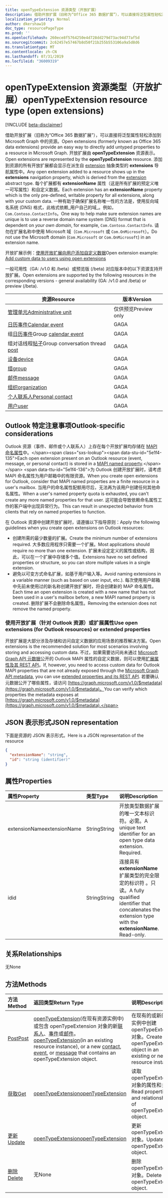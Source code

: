 ```yaml
---
title: openTypeExtension 资源类型（开放扩展）
description: 借助开放扩展（旧称为“Office 365 数据扩展”），可以直接将泛型属性轻松添加到 Microsoft Graph 中的资源。
localization_priority: Normal
author: dkershaw10
doc_type: resourcePageType
ms.prod: ''
ms.openlocfilehash: 260ece8f5764250e4d728dd279d73ac94d77af5d
ms.sourcegitcommit: 2c62457e57467b8d50f21b255b553106a9a5d8d6
ms.translationtype: MT
ms.contentlocale: zh-CN
ms.lasthandoff: 07/31/2019
ms.locfileid: "36009319"
---
```

# <a name="opentypeextension-resource-type-open-extensions"></a><span data-ttu-id="5e1f4-103">openTypeExtension 资源类型（开放扩展）</span><span class="sxs-lookup"><span data-stu-id="5e1f4-103">openTypeExtension resource type (open extensions)</span></span>

[!INCLUDE [beta-disclaimer](../../includes/beta-disclaimer.md)]

<span data-ttu-id="5e1f4-104">借助开放扩展（旧称为“Office 365 数据扩展”），可以直接将泛型属性轻松添加到 Microsoft Graph 中的资源。</span><span class="sxs-lookup"><span data-stu-id="5e1f4-104">Open extensions (formerly known as Office 365 data extensions) provide an easy way to directly add untyped properties to a resource in Microsoft Graph.</span></span>
<span data-ttu-id="5e1f4-105">开放扩展由 **openTypeExtension** 资源表示。</span><span class="sxs-lookup"><span data-stu-id="5e1f4-105">Open extensions are represented by the **openTypeExtension** resource.</span></span> <span data-ttu-id="5e1f4-106">添加到资源的所有开放扩展都会显示在派生自 [extension](extension.md) 抽象类型的 **extensions** 导航属性中。</span><span class="sxs-lookup"><span data-stu-id="5e1f4-106">Any open extension added to a resource shows up in the **extensions** navigation property, which is derived from the [extension](extension.md) abstract type.</span></span>  <span data-ttu-id="5e1f4-107">每个扩展都有 **extensionName** 属性（这是所有扩展的预定义唯一可写属性）和自定义数据。</span><span class="sxs-lookup"><span data-stu-id="5e1f4-107">Each extension has an **extensionName** property which is the only pre-defined, writable property for all extensions, along with your custom data.</span></span> <span data-ttu-id="5e1f4-108">一种有助于确保扩展名称唯一性的方法是，使用反向域名系统 (DNS) 格式，此格式依赖_用户自己的域_。例如，`Com.Contoso.ContactInfo`。</span><span class="sxs-lookup"><span data-stu-id="5e1f4-108">One way to help make sure extension names are unique is to use a reverse domain name system (DNS) format that is dependent on _your own domain_, for example, `Com.Contoso.ContactInfo`.</span></span> <span data-ttu-id="5e1f4-109">请勿在扩展名称中使用 Microsoft 域（`Com.Microsoft` 或 `Com.OnMicrosoft`）。</span><span class="sxs-lookup"><span data-stu-id="5e1f4-109">Do not use the Microsoft domain (`Com.Microsoft` or `Com.OnMicrosoft`) in an extension name.</span></span>

<span data-ttu-id="5e1f4-110">开放扩展示例：[使用开放扩展向用户添加自定义数据](/graph/extensibility-open-users)</span><span class="sxs-lookup"><span data-stu-id="5e1f4-110">Open extension example: [Add custom data to users using open extensions](/graph/extensibility-open-users)</span></span>

<span data-ttu-id="5e1f4-111">一般可用性（GA: /v1.0 和 /beta）或预览版 (/beta) 对应版本中的以下资源支持开放扩展。</span><span class="sxs-lookup"><span data-stu-id="5e1f4-111">Open extensions are supported by the following resources in the corresponding versions - general availability (GA: /v1.0 and /beta) or preview (/beta).</span></span>

| <span data-ttu-id="5e1f4-112">资源</span><span class="sxs-lookup"><span data-stu-id="5e1f4-112">Resource</span></span> | <span data-ttu-id="5e1f4-113">版本</span><span class="sxs-lookup"><span data-stu-id="5e1f4-113">Version</span></span> |
|---------------|-------|
| [<span data-ttu-id="5e1f4-114">管理单元</span><span class="sxs-lookup"><span data-stu-id="5e1f4-114">Administrative unit</span></span>](administrativeunit.md)  | <span data-ttu-id="5e1f4-115">仅供预览</span><span class="sxs-lookup"><span data-stu-id="5e1f4-115">Preview only</span></span> |
| [<span data-ttu-id="5e1f4-116">日历事件</span><span class="sxs-lookup"><span data-stu-id="5e1f4-116">Calendar event</span></span>](event.md) | <span data-ttu-id="5e1f4-117">GA</span><span class="sxs-lookup"><span data-stu-id="5e1f4-117">GA</span></span> |
| <span data-ttu-id="5e1f4-118">组[日历事件](event.md)</span><span class="sxs-lookup"><span data-stu-id="5e1f4-118">Group [calendar event](event.md)</span></span> | <span data-ttu-id="5e1f4-119">GA</span><span class="sxs-lookup"><span data-stu-id="5e1f4-119">GA</span></span> |
| <span data-ttu-id="5e1f4-120">组对话线程[帖子](post.md)</span><span class="sxs-lookup"><span data-stu-id="5e1f4-120">Group conversation thread [post](post.md)</span></span> | <span data-ttu-id="5e1f4-121">GA</span><span class="sxs-lookup"><span data-stu-id="5e1f4-121">GA</span></span> |
| [<span data-ttu-id="5e1f4-122">设备</span><span class="sxs-lookup"><span data-stu-id="5e1f4-122">device</span></span>](device.md) | <span data-ttu-id="5e1f4-123">GA</span><span class="sxs-lookup"><span data-stu-id="5e1f4-123">GA</span></span> |
| [<span data-ttu-id="5e1f4-124">组</span><span class="sxs-lookup"><span data-stu-id="5e1f4-124">group</span></span>](group.md) | <span data-ttu-id="5e1f4-125">GA</span><span class="sxs-lookup"><span data-stu-id="5e1f4-125">GA</span></span> |
| [<span data-ttu-id="5e1f4-126">邮件</span><span class="sxs-lookup"><span data-stu-id="5e1f4-126">message</span></span>](message.md) | <span data-ttu-id="5e1f4-127">GA</span><span class="sxs-lookup"><span data-stu-id="5e1f4-127">GA</span></span> |
| [<span data-ttu-id="5e1f4-128">组织</span><span class="sxs-lookup"><span data-stu-id="5e1f4-128">organization</span></span>](organization.md) | <span data-ttu-id="5e1f4-129">GA</span><span class="sxs-lookup"><span data-stu-id="5e1f4-129">GA</span></span> |
| [<span data-ttu-id="5e1f4-130">个人联系人</span><span class="sxs-lookup"><span data-stu-id="5e1f4-130">Personal contact</span></span>](contact.md) | <span data-ttu-id="5e1f4-131">GA</span><span class="sxs-lookup"><span data-stu-id="5e1f4-131">GA</span></span> |
| [<span data-ttu-id="5e1f4-132">用户</span><span class="sxs-lookup"><span data-stu-id="5e1f4-132">user</span></span>](user.md) | <span data-ttu-id="5e1f4-133">GA</span><span class="sxs-lookup"><span data-stu-id="5e1f4-133">GA</span></span> |

## <a name="outlook-specific-considerations"></a><span data-ttu-id="5e1f4-134">Outlook 特定注意事项</span><span class="sxs-lookup"><span data-stu-id="5e1f4-134">Outlook-specific considerations</span></span>

<span data-ttu-id="5e1f4-135">Outlook 资源（事件、邮件或个人联系人）上存在每个开放扩展均存储在 [MAPI 命名属性](https://msdn.microsoft.com/library/cc765864(v=office.15).aspx)中。</span><span class="sxs-lookup"><span data-stu-id="5e1f4-135">Each open extension present on an Outlook resource (event, message, or personal contact) is stored in a [MAPI named property](https://msdn.microsoft.com/library/cc765864(v=office.15).aspx).</span></span> <span data-ttu-id="5e1f4-136">为 Outlook 创建开放扩展时，请考虑 MAPI 命名属性为用户邮箱中的有限资源。</span><span class="sxs-lookup"><span data-stu-id="5e1f4-136">When you create open extensions for Outlook, consider that MAPI named properties are a finite resource in a user's mailbox.</span></span> <span data-ttu-id="5e1f4-137">当用户的命名属性配额用尽后，无法再为该用户创建任何其他命名属性。</span><span class="sxs-lookup"><span data-stu-id="5e1f4-137">When a user's named property quota is exhausted, you can't create any more named properties for that user.</span></span> <span data-ttu-id="5e1f4-138">这可能会导致依赖命名属性工作的客户端中出现异常行为。</span><span class="sxs-lookup"><span data-stu-id="5e1f4-138">This can result in unexpected behavior from clients that rely on named properties to function.</span></span>

<span data-ttu-id="5e1f4-139">在 Outlook 资源中创建开放扩展时，请遵循以下指导原则：</span><span class="sxs-lookup"><span data-stu-id="5e1f4-139">Apply the following guidelines when you create open extensions on Outlook resources:</span></span>

- <span data-ttu-id="5e1f4-140">创建所需的最少数量的扩展。</span><span class="sxs-lookup"><span data-stu-id="5e1f4-140">Create the minimum number of extensions required.</span></span> <span data-ttu-id="5e1f4-141">大多数应用程序只需要一个扩展。</span><span class="sxs-lookup"><span data-stu-id="5e1f4-141">Most applications should require no more than one extension.</span></span> <span data-ttu-id="5e1f4-142">扩展未设定定义的属性或结构，因此，可以在一个扩展中存储多个值。</span><span class="sxs-lookup"><span data-stu-id="5e1f4-142">Extensions have no set defined properties or structure, so you can store multiple values in a single extension.</span></span>
- <span data-ttu-id="5e1f4-143">避免以可变方式命名扩展，如基于用户输入等。</span><span class="sxs-lookup"><span data-stu-id="5e1f4-143">Avoid naming extensions in a variable manner (such as based on user input, etc.).</span></span> <span data-ttu-id="5e1f4-144">每次使用用户邮箱中先前未使用过的新名称创建开放扩展时，将会创建新的 MAP 命名属性。</span><span class="sxs-lookup"><span data-stu-id="5e1f4-144">Each time an open extension is created with a new name that has not been used in a user's mailbox before, a new MAPI named property is created.</span></span> <span data-ttu-id="5e1f4-145">删除扩展不会删除命名属性。</span><span class="sxs-lookup"><span data-stu-id="5e1f4-145">Removing the extension does not remove the named property.</span></span>

### <a name="use-open-extensions-for-outlook-resources-or-extended-properties"></a><span data-ttu-id="5e1f4-146">使用开放扩展（针对 Outlook 资源）或扩展属性</span><span class="sxs-lookup"><span data-stu-id="5e1f4-146">Use open extensions (for Outlook resources) or extended properties</span></span>

<span data-ttu-id="5e1f4-147">开放扩展是大部分涉及存储和访问自定义数据的应用场景的推荐解决方案。</span><span class="sxs-lookup"><span data-stu-id="5e1f4-147">Open extensions is the recommended solution for most scenarios involving storing and accessing custom data.</span></span> <span data-ttu-id="5e1f4-148">不过，如果需要访问尚未通过 [Microsoft Graph API 元数据](https://developer.microsoft.com/graph/docs/overview/call_api)公开的 Outlook MAPI 属性的自定义数据，则可以使用[扩展属性及其 REST API](extended-properties-overview.md)。</span><span class="sxs-lookup"><span data-stu-id="5e1f4-148">If, however, you need to access custom data for Outlook MAPI properties that are not already exposed through the [Microsoft Graph API metadata](https://developer.microsoft.com/graph/docs/overview/call_api), you can use [extended properties and its REST API](extended-properties-overview.md).</span></span> <span data-ttu-id="5e1f4-149">若要确认元数据公开了哪些属性，请访问 [https://graph.microsoft.com/v1.0/$metadata](https://graph.microsoft.com/v1.0/$metadata)。</span><span class="sxs-lookup"><span data-stu-id="5e1f4-149">You can verify which properties the metadata exposes at [https://graph.microsoft.com/v1.0/$metadata](https://graph.microsoft.com/v1.0/$metadata).</span></span>

## <a name="json-representation"></a><span data-ttu-id="5e1f4-150">JSON 表示形式</span><span class="sxs-lookup"><span data-stu-id="5e1f4-150">JSON representation</span></span>

<span data-ttu-id="5e1f4-151">下面是资源的 JSON 表示形式。</span><span class="sxs-lookup"><span data-stu-id="5e1f4-151">Here is a JSON representation of the resource</span></span>

<!-- {
  "blockType": "resource",
  "optionalProperties": [

  ],
  "@odata.type": "microsoft.graph.openTypeExtension"
}-->

```json
{
  "extensionName": "string",
  "id": "string (identifier)"
}

```

## <a name="properties"></a><span data-ttu-id="5e1f4-152">属性</span><span class="sxs-lookup"><span data-stu-id="5e1f4-152">Properties</span></span>

| <span data-ttu-id="5e1f4-153">属性</span><span class="sxs-lookup"><span data-stu-id="5e1f4-153">Property</span></span> | <span data-ttu-id="5e1f4-154">类型</span><span class="sxs-lookup"><span data-stu-id="5e1f4-154">Type</span></span> | <span data-ttu-id="5e1f4-155">说明</span><span class="sxs-lookup"><span data-stu-id="5e1f4-155">Description</span></span> |
|:---------------|:--------|:----------|
|<span data-ttu-id="5e1f4-156">extensionName</span><span class="sxs-lookup"><span data-stu-id="5e1f4-156">extensionName</span></span>|<span data-ttu-id="5e1f4-157">String</span><span class="sxs-lookup"><span data-stu-id="5e1f4-157">String</span></span>|<span data-ttu-id="5e1f4-p106">开放类型数据扩展的唯一文本标识符。必需。</span><span class="sxs-lookup"><span data-stu-id="5e1f4-p106">A unique text identifier for an open type data extension. Required.</span></span>|
|<span data-ttu-id="5e1f4-160">id</span><span class="sxs-lookup"><span data-stu-id="5e1f4-160">id</span></span>|<span data-ttu-id="5e1f4-161">String</span><span class="sxs-lookup"><span data-stu-id="5e1f4-161">String</span></span>| <span data-ttu-id="5e1f4-p107">连接具有 **extensionName** 扩展类型的完全限定的标识符 。只读。</span><span class="sxs-lookup"><span data-stu-id="5e1f4-p107">A fully qualified identifier that concatenates the extension type with the **extensionName**. Read-only.</span></span>|

## <a name="relationships"></a><span data-ttu-id="5e1f4-164">关系</span><span class="sxs-lookup"><span data-stu-id="5e1f4-164">Relationships</span></span>

<span data-ttu-id="5e1f4-165">无</span><span class="sxs-lookup"><span data-stu-id="5e1f4-165">None</span></span>

## <a name="methods"></a><span data-ttu-id="5e1f4-166">方法</span><span class="sxs-lookup"><span data-stu-id="5e1f4-166">Methods</span></span>

| <span data-ttu-id="5e1f4-167">方法</span><span class="sxs-lookup"><span data-stu-id="5e1f4-167">Method</span></span> | <span data-ttu-id="5e1f4-168">返回类型</span><span class="sxs-lookup"><span data-stu-id="5e1f4-168">Return Type</span></span> | <span data-ttu-id="5e1f4-169">说明</span><span class="sxs-lookup"><span data-stu-id="5e1f4-169">Description</span></span> |
|:---------------|:--------|:----------|
|[<span data-ttu-id="5e1f4-170">Post</span><span class="sxs-lookup"><span data-stu-id="5e1f4-170">Post</span></span>](../api/opentypeextension-post-opentypeextension.md) | <span data-ttu-id="5e1f4-171">[openTypeExtension](opentypeextension.md)(在现有资源实例中) 或包含 openTypeExtension 对象的新[联系人](../resources/contact.md)、[事件](../resources/event.md)或[邮件](../resources/message.md)。</span><span class="sxs-lookup"><span data-stu-id="5e1f4-171">[openTypeExtension](opentypeextension.md)(in an existing resource instance), or a new [contact](../resources/contact.md), [event](../resources/event.md), or [message](../resources/message.md) that contains an openTypeExtension object.</span></span> | <span data-ttu-id="5e1f4-172">在现有的或新的资源实例中创建 openTypeExtension 对象。</span><span class="sxs-lookup"><span data-stu-id="5e1f4-172">Create an openTypeExtension object in an existing or new resource instance.</span></span>|
|[<span data-ttu-id="5e1f4-173">获取</span><span class="sxs-lookup"><span data-stu-id="5e1f4-173">Get</span></span>](../api/opentypeextension-get.md) | [<span data-ttu-id="5e1f4-174">openTypeExtension</span><span class="sxs-lookup"><span data-stu-id="5e1f4-174">openTypeExtension</span></span>](opentypeextension.md) |<span data-ttu-id="5e1f4-175">读取 openTypeExtension 对象的属性和关系。</span><span class="sxs-lookup"><span data-stu-id="5e1f4-175">Read properties and relationships of openTypeExtension object.</span></span>|
|[<span data-ttu-id="5e1f4-176">更新</span><span class="sxs-lookup"><span data-stu-id="5e1f4-176">Update</span></span>](../api/opentypeextension-update.md) | [<span data-ttu-id="5e1f4-177">openTypeExtension</span><span class="sxs-lookup"><span data-stu-id="5e1f4-177">openTypeExtension</span></span>](opentypeextension.md) |<span data-ttu-id="5e1f4-178">更新 openTypeExtension 对象。</span><span class="sxs-lookup"><span data-stu-id="5e1f4-178">Update openTypeExtension object.</span></span> |
|[<span data-ttu-id="5e1f4-179">删除</span><span class="sxs-lookup"><span data-stu-id="5e1f4-179">Delete</span></span>](../api/opentypeextension-delete.md) | <span data-ttu-id="5e1f4-180">无</span><span class="sxs-lookup"><span data-stu-id="5e1f4-180">None</span></span> |<span data-ttu-id="5e1f4-181">删除 openTypeExtension 对象。</span><span class="sxs-lookup"><span data-stu-id="5e1f4-181">Delete openTypeExtension object.</span></span> |

<!-- uuid: 8fcb5dbc-d5aa-4681-8e31-b001d5168d79
2015-10-25 14:57:30 UTC -->
<!--
{
  "type": "#page.annotation",
  "description": "openTypeExtension resource",
  "keywords": "",
  "section": "documentation",
  "tocPath": "",
  "suppressions": []
}
-->

